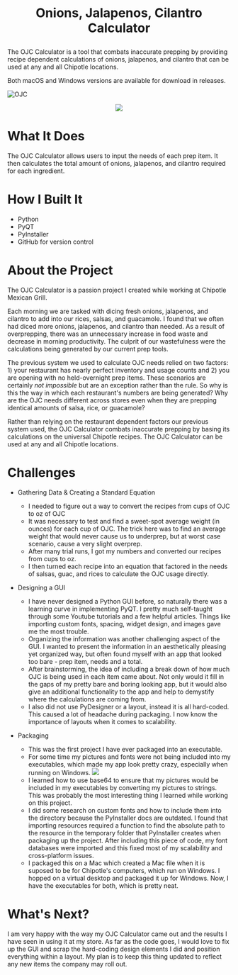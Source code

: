 # <p align="center">Onions, Jalapenos, Cilantro Calculator </p>



The OJC Calculator is a tool that combats inaccurate prepping by providing recipe dependent calculations of onions, jalapenos, and cilantro that can be used at any and all Chipotle locations. 

Both macOS and Windows versions are available for download in releases.

<img src="https://im3.ezgif.com/tmp/ezgif-3-72822f3bf9.gif" alt="OJC" />
<p align="center"><img src="http://ForTheBadge.com/images/badges/made-with-python.svg" /></p>

 
 # What It Does
 The OJC Calculator allows users to input the needs of each prep item. It then calculates the total amount of onions, jalapenos, and cilantro required for each ingredient.
 
 # How I Built It
 * Python
 * PyQT
 * PyInstaller
 * GitHub for version control

# About the Project
The OJC Calculator is a passion project I created while working at Chipotle Mexican Grill. 

Each morning we are tasked with dicing fresh onions, jalapenos, and cilantro to add into our rices, salsas, and guacamole. I found that we often had diced more onions, jalapenos, and cilantro than needed. As a result of overprepping, there was an unnecessary increase in food waste and decrease in morning productivity. The culprit of our wastefulness were the calculations being generated by our current prep tools.

The previous system we used to calculate OJC needs relied on two factors: 1) your restaurant has nearly perfect inventory and usage counts and 2) you are opening with no held-overnight prep items. These scenarios are certainly _not impossible_ but are an exception rather than the rule. So why is this the way in which each restaurant's numbers are being generated? Why are the OJC needs different across stores even when they are prepping identical amounts of salsa, rice, or guacamole? 

Rather than relying on the restaurant dependent factors our previous system used, the OJC Calculator combats inaccurate prepping by basing its calculations on the universal Chipotle recipes. The OJC Calculator can be used at any and all Chipotle locations.
 
 # Challenges
 * Gathering Data & Creating a Standard Equation
      * I needed to figure out a way to convert the recipes from cups of OJC to oz of OJC
      * It was necessary to test and find a sweet-spot average weight (in ounces) for each cup of OJC. The trick here was to find an average weight that would never cause us to underprep, but at worst case scenario, cause a very slight overprep. 
      * After many trial runs, I got my numbers and converted our recipes from cups to oz.
      * I then turned each recipe into an equation that factored in the needs of salsas, guac, and rices to calculate the OJC usage directly.
      
 * Designing a GUI 
     * I have never designed a Python GUI before, so naturally there was a learning curve in implementing PyQT. I pretty much self-taught through some Youtube tutorials and a few helpful articles. Things like importing custom fonts, spacing, widget design, and images gave me the most trouble.
     * Organizing the information was another challenging aspect of the GUI. I wanted to present the information in an aesthetically pleasing yet organized way, but often found myself with an app that looked too bare - prep item, needs and a total.
     * After brainstorming, the idea of including a break down of how much OJC is being used in each item came about. Not only would it fill in the gaps of my pretty bare and boring looking app, but it would also give an additional functionality to the app and help to demystify where the calculations are coming from.
     * I also did not use PyDesigner or a layout, instead it is all hard-coded. This caused a lot of headache during packaging. I now know the importance of layouts when it comes to scalability.

* Packaging 
     * This was the first project I have ever packaged into an executable.
     * For some time my pictures and fonts were not being included into my executables, which made my app look pretty crazy, especially when running on Windows. <img src="https://www.simpleimageresizer.com/_uploads/photos/cc516b08/Screen_Shot_2022-07-18_at_2.16.38_PM_2_36.png"/>
     * I learned how to use base64 to ensure that my pictures would be included in my executables by converting my pictures to strings. This was probably the most interesting thing I learned while working on this project.
     * I did some research on custom fonts and how to include them into the directory because the PyInstaller docs are outdated. I found that importing resources required a function to find the absolute path to the resource in the temporary folder that PyInstaller creates when packaging up the project. After including this piece of code, my font databases were imported and this fixed most of my scalability and cross-platform issues.
     * I packaged this on a Mac which created a Mac file when it is suposed to be for Chipotle's computers, which run on Windows. I hopped on a virtual desktop and packaged it up for Windows. Now, I have the executables for both, which is pretty neat. 
     
# What's Next?
 I am very happy with the way my OJC Calculator came out and the results I have seen in using it at my store. As far as the code goes, I would love to fix up the GUI and scrap the hard-coding design elements I did and position everything within a layout. My plan is to keep this thing updated to reflect any new items the company may roll out. 
